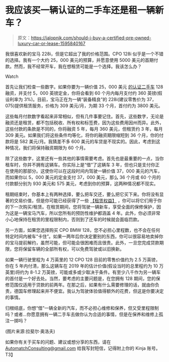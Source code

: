 # 我应该买一辆认证的二手车还是租一辆新车？

> 原文：<https://jalopnik.com/should-i-buy-a-certified-pre-owned-luxury-car-or-lease-1595840167>

我很喜欢新的宝马 228i，但是它超出了我的价格范围。CPO 128i 似乎是一个不错的选择。我有一个大约 25，000 美元的预算，并愿意使用 5000 美元的首期付款。然而，我不经常开车，我在想租赁可能是一个选择。我该怎么办？

Watch

首先让我们检查一些数字。如果你要为一辆价值 25，000 美元 [的认证二手车](http://carbuying.jalopnik.com/what-is-a-certified-pre-owned-car-1595837186) 128 融资，并支付 5，000 英镑定金，你将会看到 60 个月内每月支付约 360 英镑(假设利率为 3%)。目前，宝马正在为一辆“装备精良”的 228i(建议零售价为 37，075)提供租赁服务，价格为 309 美元/月，为期 33 个月，首付约为 3800 美元。

这些每月付款数字看起来非常相似，但有几件事要记住。首先，这些数字，无论是融资还是租赁，都不包括税收、所有权和标签费，因为这些费用因州而异。此外，这些付款的条款是不同的，你将融资 5 年，每月 360 美元，但租赁约 3 年，每月 309 美元。如果我们将这些条件均等化，将你的融资期限缩短到 36 个月，你的付款将是 582 美元/月。我猜差不多 600 美元的车贷是不现实的。因此，考虑到这种情况，我们将保持融资期限为 60 个月。

除了这些数字，这里还有一些其他的事情需要考虑。首先也是最重要的一点，当你租车时，你并不拥有这辆车。你实际上是“借”了这辆车 3 年，但也只是支付你正在使用的那部分。这使你可以在这段时间内驾驶一辆价值 37，000 美元的汽车，而如果你以 5，000 美元的定金支付 37，000 美元，那么 36 个月或 60 个月的付款额分别为 930 美元和 575 美元，考虑到你的预算，这两种情况都不现实。

租期结束时，你基本上有两种选择，要么把车交还，要么把它买下来。你将没有显著的交易价值，但是你可能已经获得了一些 [【租赁权益】](https://jalopnik.com/what-is-lease-equity-and-how-can-i-use-it-1595834519) ，你可以将它们用于你的下一次购买/租赁。在租赁期间，您将驾驶一辆新车，享受全面的保修保护，因为这是一辆宝马汽车，所以您所有的预防性维护都涵盖 4 年。此外，你必须非常小心地保持在租赁的里程限制内，否则到了还车的时候就会面临罚款。

另一方面，如果您选择购买 CPO BMW 128，您不必担心里程数，也不会在任何特定时间内被车“卡住”。如果一两年后你决定要别的东西，你可以很容易地卖掉你的宝马提前解约，虽然可能，但可能会很困难而且很贵。此外，一旦您完成贷款期限，您将保留车辆的全部所有权，可以免费驾驶或以旧换新。

如果一辆行驶里程为 4 万英里的 12 CPO 128 目前的零售价值约为 2.5 万英镑，你在 5 年内付清，那么这辆车在 2019 年的估计价值(假设当时的总里程约为 10 万英里)将约为 8-1.2 万英镑，可能或多或少取决于条件。有至少八千作为另一辆车的首付是一个好去处。当然，要考虑的主要问题是，在您拥有 128 期间，您的保修范围仅适用于贷款的前两年。在那之后，如果有什么需要修理的话，就由你负责，德国车修理起来并不便宜。我认为驾驶体验值得额外的花费，但这是你要决定的事情。

归根结底，你想“借”一辆全新的汽车，而不必担心维修和保养，但又受里程限制吗？或者...你愿意拥有一辆二手车去做你认为合适的事情，但是在保养和维修上孤注一掷吗？

(图片来源:拉斐尔·奥洛夫)

如果你有关于买车的问题、建议或想分享的东西，请在 AutomatchConsulting@gmail.com 给我写封短信，记得附上你的 Kinja 账号。T3】